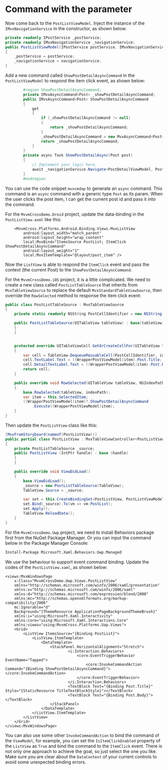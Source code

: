 # Command with the parameter

Now come back to the `PostListViewModel`. Inject the instance of the `IMvxNavigationService` in the constructor, as shown below:

```csharp
private readonly IPostService _postService;
private readonly IMvxNavigationService _navigationService;
public PostListViewModel(IPostService postService, IMvxNavigationService navigationService)
{
    _postService = postService;
    _navigationService = navigationService;
}
```

Add a new command called `ShowPostDetailAsyncCommand` in the `PostListViewModel` to respond the item click event, as shown below:

```csharp
        #region ShowPostDetailAsyncCommand;
        private IMvxAsyncCommand<Post> _showPostDetailAsyncCommand;
        public IMvxAsyncCommand<Post> ShowPostDetailAsyncCommand
        {
            get
            {
                if (_showPostDetailAsyncCommand != null)
                {
                    return _showPostDetailAsyncCommand;
                }
                _showPostDetailAsyncCommand = new MvxAsyncCommand<Post>(async(post) => await ShowPostDetailAAsync(post));
                return _showPostDetailAsyncCommand;
            }
        }
        private async Task ShowPostDetailAsync(Post post)
        {
            // Implement your logic here.
            await _navigationService.Navigate<PostDetailViewModel, Post>(post);
        }
        #endregion
```

You can use the code snippet `mvxcmdap` to generate an `async` command. This command is an `async` command with a generic type `Post` as its param. When the user clicks the post item, I can get the current post id and pass it into the command.

For the `MvvmCrossDemo.Droid` project, update the data-binding in the `PostListView.axml` like this:

```markup
    <MvvmCross.Platforms.Android.Binding.Views.MvxListView
        android:layout_width="match_parent"
        android:layout_height="wrap_content"
        local:MvxBind="ItemsSource PostList; ItemClick ShowPostDetailAsyncCommand"
        android:layout_weight="1"
        local:MvxItemTemplate="@layout/post_item" />

```

Now the `ListView` is able to respond the `ItemClick` event and pass the context \(the current Post\) to the `ShowPostDetailAsyncCommand`.

For the `MvvmCrossDemo.iOS` project, it is a little complicated. We need to create a new class called `PostListTableSource` that inherits from `MvxTableViewSource` to replace the default `MvxStandardTableViewSource`, then override the `RowSelected` method to response the item click event:

```csharp
public class PostListTableSource : MvxTableViewSource
{
    private static readonly NSString PostCellIdentifier = new NSString("PostCell");

    public PostListTableSource(UITableView tableView) : base(tableView)
    {
    }


    protected override UITableViewCell GetOrCreateCellFor(UITableView tableView, NSIndexPath indexPath, object item)
    {
        var cell = TableView.DequeueReusableCell(PostCellIdentifier, indexPath);
        cell.TextLabel.Text = ((WrapperPostViewModel)item).Post.Title;
        cell.DetailTextLabel.Text = ((WrapperPostViewModel)item).Post.Body;
        return cell;
    }

    public override void RowSelected(UITableView tableView, NSIndexPath indexPath)
    {
        base.RowSelected(tableView, indexPath);
        var item = this.SelectedItem;
        ((WrapperPostViewModel)item)?.ShowPostDetailAsyncCommand
            .Execute((WrapperPostViewModel)item);
    }
}
```

Then update the `PostListView` class like this:

```csharp
[MvxFromStoryboard(nameof(PostListView))]
public partial class PostListView : MvxTableViewController<PostListViewModel>
{
    private PostListTableSource _source;
    public PostListView (IntPtr handle) : base (handle)
    {
    }

    public override void ViewDidLoad()
    {
        base.ViewDidLoad();
        _source = new PostListTableSource(TableView);
        TableView.Source = _source;

        var set = this.CreateBindingSet<PostListView, PostListViewModel>();
        set.Bind(_source).To(vm => vm.PostList);
        set.Apply();
        TableView.ReloadData();
    }
}
```

For the `MvvmCrossDemo.Uwp` project, we need to install Behaviors package first from the NuGet Package Manager. Or you can input the command below in the Package Manager Console:

```bash
Install-Package Microsoft.Xaml.Behaviors.Uwp.Managed
```

We use the behaviour to support event command binding. Update the codes of the `PostListView.xaml`, as shown below:

```markup
<views:MvxWindowsPage
    x:Class="MvvmCrossDemo.Uwp.Views.PostListView"
    xmlns="http://schemas.microsoft.com/winfx/2006/xaml/presentation"
    xmlns:x="http://schemas.microsoft.com/winfx/2006/xaml"
    xmlns:d="http://schemas.microsoft.com/expression/blend/2008"
    xmlns:mc="http://schemas.openxmlformats.org/markup-compatibility/2006"
    mc:Ignorable="d"
    Background="{ThemeResource ApplicationPageBackgroundThemeBrush}"
    xmlns:i="using:Microsoft.Xaml.Interactivity"
    xmlns:core="using:Microsoft.Xaml.Interactions.Core"
    xmlns:views="using:MvvmCross.Platforms.Uap.Views">
    <Grid>
        <ListView ItemsSource="{Binding PostList}">
            <ListView.ItemTemplate>
                <DataTemplate>
                    <StackPanel HorizontalAlignment="Stretch">
                            <i:Interaction.Behaviors>
                                <core:EventTriggerBehavior EventName="Tapped">
                                    <core:InvokeCommandAction Command="{Binding ShowPostDetailAsyncCommand}"></core:InvokeCommandAction>
                                </core:EventTriggerBehavior>
                            </i:Interaction.Behaviors>
                            <TextBlock Text="{Binding Post.Title}" Style="{StaticResource TitleTextBlockStyle}"></TextBlock>
                            <TextBlock Text="{Binding Post.Body}"></TextBlock>
                    </StackPanel>
                </DataTemplate>
            </ListView.ItemTemplate>
        </ListView>
    </Grid>
</views:MvxWindowsPage>
```

You can also use some other `InvokeCommandAction` to bind the command of the `ViewModel`, for example, you can set the `IsItemClickEnabled` property of the `ListView` as `True` and bind the command to the `ItemClick` event. There is not only one approach to achieve the goal, so just select the one you like. Make sure you are clear about the `DataContext` of your current controls to avoid some unexpected binding errors.

